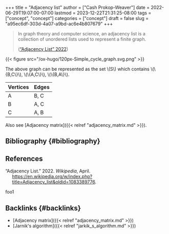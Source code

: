 +++
title = "Adjacency list"
author = ["Cash Prokop-Weaver"]
date = 2022-06-29T19:07:00-07:00
lastmod = 2023-12-22T21:31:25-08:00
tags = ["concept", "concept"]
categories = ["concept"]
draft = false
slug = "a95ec6df-303d-4a07-a9bd-ac6e4b807679"
+++

> In graph theory and computer science, an adjacency list is a collection of unordered lists used to represent a finite graph.
>
> (<a href="#citeproc_bib_item_1">“Adjacency List” 2022</a>)

{{< figure src="/ox-hugo/120px-Simple_cycle_graph.svg.png" >}}

The above graph can be represented as the set \\(S\\) which contains \\(\\{B,C\\}\\), \\(\\{A,C\\}\\), \\(\\{B,A\\}\\).

| Vertices | Edges |
|----------|-------|
| A        | B, C  |
| B        | A, C  |
| C        | A, B  |

Also see [Adjacency matrix]({{< relref "adjacency_matrix.md" >}}).


## Bibliography {#bibliography}

## References

<style>.csl-entry{text-indent: -1.5em; margin-left: 1.5em;}</style><div class="csl-bib-body">
  <div class="csl-entry"><a id="citeproc_bib_item_1"></a>“Adjacency List.” 2022. <i>Wikipedia</i>, April. <a href="https://en.wikipedia.org/w/index.php?title=Adjacency_list&oldid=1083389776">https://en.wikipedia.org/w/index.php?title=Adjacency_list&#38;oldid=1083389776</a>.</div>
</div>

foo1


## Backlinks {#backlinks}

-   [Adjacency matrix]({{< relref "adjacency_matrix.md" >}})
-   [Jarnik's algorithm]({{< relref "jarkik_s_algorithm.md" >}})
